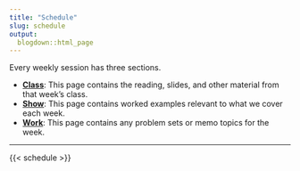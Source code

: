 ```yaml
---
title: "Schedule"
slug: schedule
output:
  blogdown::html_page
---
```


Every weekly session has three sections.

-   <i class="fas fa-book-reader"></i> [**Class**](/class/): This page contains the reading, slides, and other material from that week’s class.
-   <i class="fas fa-chalkboard-teacher"></i> [**Show**](/show/): This page contains worked examples relevant to what we cover each week.
-   <i class="fas fa-laptop-code"></i> [**Work**](/work/): This page contains any problem sets or memo topics for the week.

------------------------------------------------------------------------

{{< schedule >}}
